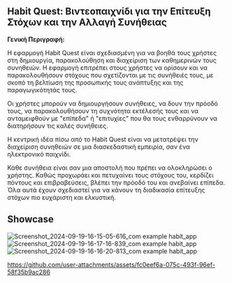 ## Habit Quest: Βιντεοπαιχνίδι για την Επίτευξη Στόχων και την Αλλαγή Συνήθειας

**Γενική Περιγραφή:**

Η εφαρμογή Habit Quest είναι σχεδιασμένη για να βοηθά τους χρήστες στη δημιουργία, παρακολούθηση και διαχείριση των καθημερινών τους συνηθειών. Η εφαρμογή επιτρέπει στους χρήστες να ορίσουν και να παρακολουθήσουν στόχους που σχετίζονται με τις συνήθειές τους, με σκοπό τη βελτίωση της προσωπικής τους ανάπτυξης και της παραγωγικότητάς τους.

Οι χρήστες μπορούν να δημιουργήσουν συνήθειες, να δουν την πρόοδό τους, να παρακολουθήσουν τη συχνότητα εκτέλεσής τους και να ανταμειφθούν με "επίπεδα" ή "επιτυχίες" που θα τους ενθαρρύνουν να διατηρήσουν τις καλές συνήθειες. 

Η κεντρική ιδέα πίσω από το Habit Quest είναι να μετατρέψει την διαχείριση συνηθειών σε μια διασκεδαστική εμπειρία, σαν ένα ηλεκτρονικό παιχνίδι.

Κάθε συνήθεια είναι σαν μια αποστολή που πρέπει να ολοκληρώσει ο χρήστης. Καθώς προχωράει και πετυχαίνει τους στόχους του, κερδίζει πόντους και επιβραβεύσεις, βλέπει την πρόοδό του και ανεβαίνει επίπεδα. Όλα αυτά έχουν σχεδιαστεί για να κάνουν τη διαδικασία επίτευξης στόχων πιο ευχάριστη και ελκυστική.

## Showcase
![Screenshot_2024-09-19-16-15-05-616_com example habit_app](https://github.com/user-attachments/assets/383ea055-479c-483c-992a-ed2e4243ea31)
![Screenshot_2024-09-19-16-17-16-839_com example habit_app](https://github.com/user-attachments/assets/0cc8491b-65e7-4b89-91bb-fd7ad2c8f404)
![Screenshot_2024-09-19-16-16-20-813_com example habit_app](https://github.com/user-attachments/assets/37418b8a-c31d-4412-b38e-2d6ef9068b44)


https://github.com/user-attachments/assets/fc0eef6a-075c-493f-96ef-58f35b9ac286






